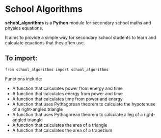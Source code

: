 # School Algorithms
**school_algorithms** is a **Python** module for secondary school
maths and physics equations.

It aims to provide a simple way for secondary school students
to learn and calculate equations that they often use.

## To import:
```
from school_algorithms import school_algorithms
```

Functions include:
- A function that calculates power from energy and time
- A function that calculates energy from power and time
- A function that calculates time from power and energy
- A function that uses Pythagorean theorem to calculate the hypotenuse of a right-angled triangle
- A function that uses Pythagorean theorem to calculate a leg of a right-angled triangle
- A function that calculates the area of a triangle
- A function that calculates the area of a trapezium
